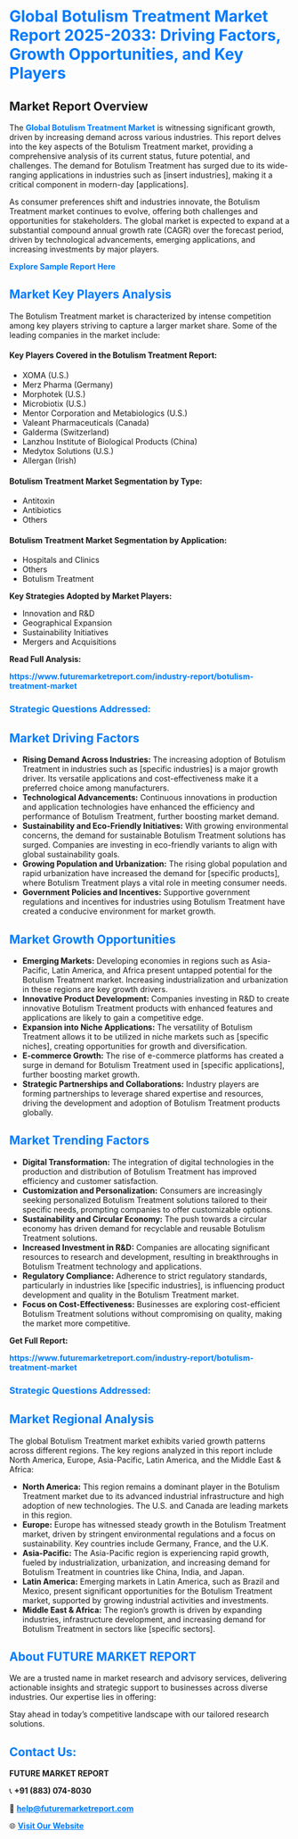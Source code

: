 <h1 style="color: #007BFF;">Global Botulism Treatment Market Report 2025-2033: Driving Factors, Growth Opportunities, and Key Players</h1>

<section id="overview">
<h2>Market Report Overview</h2>
<p>The <a href="https://www.futuremarketreport.com/industry-report/botulism-treatment-market" style="color: #007BFF; text-decoration: none;"><strong>Global Botulism Treatment Market</strong></a> is witnessing significant growth, driven by increasing demand across various industries. This report delves into the key aspects of the Botulism Treatment market, providing a comprehensive analysis of its current status, future potential, and challenges. The demand for Botulism Treatment has surged due to its wide-ranging applications in industries such as [insert industries], making it a critical component in modern-day [applications].</p>
<p>As consumer preferences shift and industries innovate, the Botulism Treatment market continues to evolve, offering both challenges and opportunities for stakeholders. The global market is expected to expand at a substantial compound annual growth rate (CAGR) over the forecast period, driven by technological advancements, emerging applications, and increasing investments by major players.</p>
</section>

<section id="overview">
<p><a href="https://www.futuremarketreport.com/request-sample/reportId=122779" style="color: #007BFF; text-decoration: none;"><strong>Explore Sample Report Here</strong></a></p>
</section>

<section id="key-players">
<h2 style="color: #007BFF;">Market Key Players Analysis</h2>
<p>The Botulism Treatment market is characterized by intense competition among key players striving to capture a larger market share. Some of the leading companies in the market include:</p>
<h4>Key Players Covered in the Botulism Treatment Report:</h4>
<ul><li>XOMA (U.S.)</li><li>Merz Pharma (Germany)</li><li>Morphotek (U.S.)</li><li>Microbiotix (U.S.)</li><li>Mentor Corporation and Metabiologics (U.S.)</li><li>Valeant Pharmaceuticals (Canada)</li><li>Galderma (Switzerland)</li><li>Lanzhou Institute of Biological Products (China)</li><li>Medytox Solutions (U.S.)</li><li>Allergan (Irish)</li></ul>
<h4>Botulism Treatment Market Segmentation by Type:</h4>
<ul><li>Antitoxin</li><li>Antibiotics</li><li>Others</li></ul>

<h4>Botulism Treatment Market Segmentation by Application:</h4>
<ul><li>Hospitals and Clinics</li><li>Others</li><li>Botulism Treatment</li></ul>
<p><strong>Key Strategies Adopted by Market Players:</strong></p>
<ul>
<li>Innovation and R&D</li>
<li>Geographical Expansion</li>
<li>Sustainability Initiatives</li>
<li>Mergers and Acquisitions</li>
</ul>
</section>

<section>
<p><strong>Read Full Analysis: </strong></p><a href="https://www.futuremarketreport.com/industry-report/botulism-treatment-market" style="color: #007BFF; text-decoration: none;"><strong>https://www.futuremarketreport.com/industry-report/botulism-treatment-market</strong></a>
<h3 style="color: #007BFF;">Strategic Questions Addressed:</h3>
</section>

<section id="driving-factors">
<h2 style="color: #007BFF;">Market Driving Factors</h2>
<ul>
<li><strong>Rising Demand Across Industries:</strong> The increasing adoption of Botulism Treatment in industries such as [specific industries] is a major growth driver. Its versatile applications and cost-effectiveness make it a preferred choice among manufacturers.</li>
<li><strong>Technological Advancements:</strong> Continuous innovations in production and application technologies have enhanced the efficiency and performance of Botulism Treatment, further boosting market demand.</li>
<li><strong>Sustainability and Eco-Friendly Initiatives:</strong> With growing environmental concerns, the demand for sustainable Botulism Treatment solutions has surged. Companies are investing in eco-friendly variants to align with global sustainability goals.</li>
<li><strong>Growing Population and Urbanization:</strong> The rising global population and rapid urbanization have increased the demand for [specific products], where Botulism Treatment plays a vital role in meeting consumer needs.</li>
<li><strong>Government Policies and Incentives:</strong> Supportive government regulations and incentives for industries using Botulism Treatment have created a conducive environment for market growth.</li>
</ul>
</section>

<section id="growth-opportunities">
<h2 style="color: #007BFF;">Market Growth Opportunities</h2>
<ul>
<li><strong>Emerging Markets:</strong> Developing economies in regions such as Asia-Pacific, Latin America, and Africa present untapped potential for the Botulism Treatment market. Increasing industrialization and urbanization in these regions are key growth drivers.</li>
<li><strong>Innovative Product Development:</strong> Companies investing in R&D to create innovative Botulism Treatment products with enhanced features and applications are likely to gain a competitive edge.</li>
<li><strong>Expansion into Niche Applications:</strong> The versatility of Botulism Treatment allows it to be utilized in niche markets such as [specific niches], creating opportunities for growth and diversification.</li>
<li><strong>E-commerce Growth:</strong> The rise of e-commerce platforms has created a surge in demand for Botulism Treatment used in [specific applications], further boosting market growth.</li>
<li><strong>Strategic Partnerships and Collaborations:</strong> Industry players are forming partnerships to leverage shared expertise and resources, driving the development and adoption of Botulism Treatment products globally.</li>
</ul>
</section>

<section id="trending-factors">
<h2 style="color: #007BFF;">Market Trending Factors</h2>
<ul>
<li><strong>Digital Transformation:</strong> The integration of digital technologies in the production and distribution of Botulism Treatment has improved efficiency and customer satisfaction.</li>
<li><strong>Customization and Personalization:</strong> Consumers are increasingly seeking personalized Botulism Treatment solutions tailored to their specific needs, prompting companies to offer customizable options.</li>
<li><strong>Sustainability and Circular Economy:</strong> The push towards a circular economy has driven demand for recyclable and reusable Botulism Treatment solutions.</li>
<li><strong>Increased Investment in R&D:</strong> Companies are allocating significant resources to research and development, resulting in breakthroughs in Botulism Treatment technology and applications.</li>
<li><strong>Regulatory Compliance:</strong> Adherence to strict regulatory standards, particularly in industries like [specific industries], is influencing product development and quality in the Botulism Treatment market.</li>
<li><strong>Focus on Cost-Effectiveness:</strong> Businesses are exploring cost-efficient Botulism Treatment solutions without compromising on quality, making the market more competitive.</li>
</ul>
</section>

<section>
<p><strong>Get Full Report: </strong></p><a href="https://www.futuremarketreport.com/industry-report/botulism-treatment-market" style="color: #007BFF; text-decoration: none;"><strong>https://www.futuremarketreport.com/industry-report/botulism-treatment-market</strong></a>
<h3 style="color: #007BFF;">Strategic Questions Addressed:</h3>
</section>


<section id="regional-analysis">
<h2 style="color: #007BFF;">Market Regional Analysis</h2>
<p>The global Botulism Treatment market exhibits varied growth patterns across different regions. The key regions analyzed in this report include North America, Europe, Asia-Pacific, Latin America, and the Middle East & Africa:</p>
<ul>
<li><strong>North America:</strong> This region remains a dominant player in the Botulism Treatment market due to its advanced industrial infrastructure and high adoption of new technologies. The U.S. and Canada are leading markets in this region.</li>
<li><strong>Europe:</strong> Europe has witnessed steady growth in the Botulism Treatment market, driven by stringent environmental regulations and a focus on sustainability. Key countries include Germany, France, and the U.K.</li>
<li><strong>Asia-Pacific:</strong> The Asia-Pacific region is experiencing rapid growth, fueled by industrialization, urbanization, and increasing demand for Botulism Treatment in countries like China, India, and Japan.</li>
<li><strong>Latin America:</strong> Emerging markets in Latin America, such as Brazil and Mexico, present significant opportunities for the Botulism Treatment market, supported by growing industrial activities and investments.</li>
<li><strong>Middle East & Africa:</strong> The region’s growth is driven by expanding industries, infrastructure development, and increasing demand for Botulism Treatment in sectors like [specific sectors].</li>
</ul>
</section>

<footer>
<h2 style="color: #007BFF;">About FUTURE MARKET REPORT</h2>
<p>We are a trusted name in market research and advisory services, delivering actionable insights and strategic support to businesses across diverse industries. Our expertise lies in offering:</p>

<p>Stay ahead in today’s competitive landscape with our tailored research solutions.</p>

<h2 style="color: #007BFF;">Contact Us:</h2>
<p><strong>FUTURE MARKET REPORT</strong></p>
<p>📞 <strong>+91 (883) 074-8030</strong></p>
<p>📧 <strong><a href="mailto:help@futuremarketreport.com" style="color: #007BFF;">help@futuremarketreport.com</a></strong></p>
<p>🌐 <strong><a href="https://www.futuremarketreport.com/" style="color: #007BFF;">Visit Our Website</a></strong></p>
</footer>